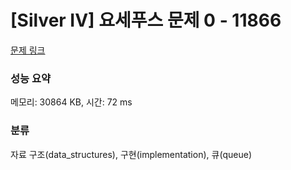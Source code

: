 # [Silver IV] 요세푸스 문제 0 - 11866 

[문제 링크](https://www.acmicpc.net/problem/11866) 

### 성능 요약

메모리: 30864 KB, 시간: 72 ms

### 분류

자료 구조(data_structures), 구현(implementation), 큐(queue)

